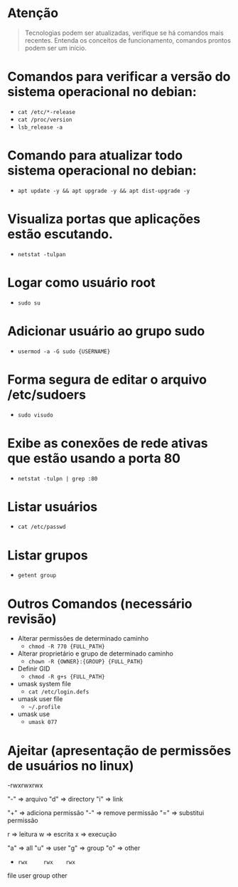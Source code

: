 # Atenção

> Tecnologias podem ser atualizadas, verifique se há comandos mais recentes.
> Entenda os conceitos de funcionamento, comandos prontos podem ser um início.

# Comandos para verificar a versão do sistema operacional no debian:
- ```cat /etc/*-release```
- ```cat /proc/version```
- ```lsb_release -a```

# Comando para atualizar todo sistema operacional no debian:
- ```apt update -y && apt upgrade -y && apt dist-upgrade -y```

# Visualiza portas que aplicações estão escutando.
- ```netstat -tulpan```

# Logar como usuário root
- ```sudo su```

# Adicionar usuário ao grupo sudo
- ```usermod -a -G sudo {USERNAME}```

# Forma segura de editar o arquivo /etc/sudoers
- ```sudo visudo```

# Exibe as conexões de rede ativas que estão usando a porta 80
- ```netstat -tulpn | grep :80```

# Listar usuários
- ```cat /etc/passwd```

# Listar grupos
- ```getent group```

# Outros Comandos (necessário revisão)
- Alterar permissões de determinado caminho
  - ```chmod -R 770 {FULL_PATH}```
- Alterar proprietário e grupo de determinado caminho
  - ```chown -R {OWNER}:{GROUP} {FULL_PATH}```
- Definir GID
  - ```chmod -R g+s {FULL_PATH}```
- umask system file
  - ```cat /etc/login.defs```
- umask user file
  - ```~/.profile```
- umask use
  - ```umask 077```

# Ajeitar (apresentação de permissões de usuários no linux)

-rwxrwxrwx

"-" => arquivo
"d" => directory
"i" => link

"+" => adiciona permissão
"-" => remove permissão
"=" => substitui permissão

r => leitura
w => escrita
x => execução

"a" => all
"u" => user
"g" => group
"o" => other

-     rwx     rwx    rwx
file  user   group   other